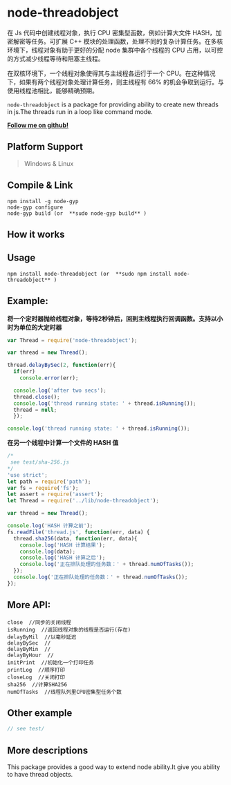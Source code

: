 # node-threadobject

在 Js 代码中创建线程对象，执行 CPU 密集型函数，例如计算大文件 HASH，加密解密等任务。可扩展 C++ 模块的处理函数，处理不同的复杂计算任务。在多核环境下，线程对象有助于更好的分配 node 集群中各个线程的 CPU 占用，以可控的方式减少线程等待和阻塞主线程。

在双核环境下，一个线程对象使得其与主线程各运行于一个 CPU。在这种情况下，如果有两个线程对象处理计算任务，则主线程有 66% 的机会争取到运行。与使用线程池相比，能够精确预期。

`node-threadobject` is a package for providing ability to create new threads in js.The threads run in a loop like command mode.

**[Follow me on github!](https://github.com/classfellow/node-threadobject)**

## Platform Support
> Windows & Linux

## Compile & Link
```
npm install -g node-gyp
node-gyp configure
node-gyp build (or  **sudo node-gyp build** ) 
```

## How it works

## Usage
```
npm install node-threadobject (or  **sudo npm install node-threadobject** )
```

## Example:

**将一个定时器抛给线程对象，等待2秒钟后，回到主线程执行回调函数。支持以小时为单位的大定时器**
```js
var Thread = require('node-threadobject');

var thread = new Thread();

thread.delayBySec(2, function(err){
  if(err) 
    console.error(err);

  console.log('after two secs');
  thread.close();
  console.log('thread running state: ' + thread.isRunning());  
  thread = null;
  });

console.log('thread running state: ' + thread.isRunning());
```
**在另一个线程中计算一个文件的 HASH 值**
```js
/*
 see test/sha-256.js
*/
'use strict';
let path = require('path');
var fs = require('fs');
let assert = require('assert');
let Thread = require('../lib/node-threadobject');

var thread = new Thread();

console.log('HASH 计算之前');
fs.readFile('thread.js', function(err, data) {
  thread.sha256(data, function(err, data){
    console.log('HASH 计算结果');
    console.log(data);
    console.log('HASH 计算之后');
    console.log('正在排队处理的任务数：' + thread.numOfTasks());
  });
  console.log('正在排队处理的任务数：' + thread.numOfTasks());
});
```
## More API:
```
close  //同步的关闭线程
isRunning  //返回线程对象的线程是否运行(存在)
delayByMil  //以毫秒延迟
delayBySec  //
delayByMin  //
delayByHour  //
initPrint  //初始化一个打印任务
printLog  //顺序打印
closeLog  //关闭打印
sha256  //计算SHA256
numOfTasks  //线程队列里CPU密集型任务个数
```

## Other example
```js
// see test/
```

## More descriptions

This package provides a good way to extend node ability.It give you ability to have thread objects.
